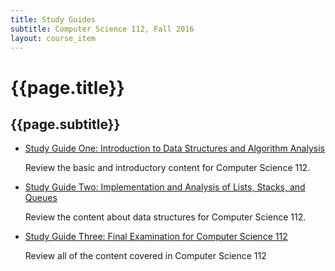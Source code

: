 ```yaml
---
title: Study Guides
subtitle: Computer Science 112, Fall 2016
layout: course_item
---
```


# {{page.title}}

## {{page.subtitle}}

<ul>

<li><a href="{{site.baseurl}}teaching/cs112F2016/provide/studyguides/exam1/cs112F2016_studyguide_exam01.pdf">Study Guide
One: Introduction to Data Structures and Algorithm Analysis</a> <p>Review the basic and introductory content for
Computer Science 112.</p></li>

<li><a href="{{site.baseurl}}teaching/cs112F2016/provide/studyguides/exam2/cs112F2016_studyguide_exam02.pdf">Study Guide
Two: Implementation and Analysis of Lists, Stacks, and Queues</a> <p>Review the content about data structures for Computer Science 112.</p></li>

<li><a href="{{site.baseurl}}teaching/cs112F2016/provide/studyguides/exam3/cs112F2016_studyguide_exam03.pdf">Study Guide
Three: Final Examination for Computer Science 112</a> <p>Review all of the content covered in Computer Science 112</p></li>

</ul>
